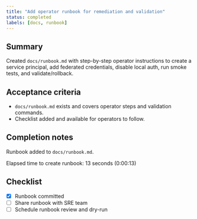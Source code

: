 ```yaml
---
title: "Add operator runbook for remediation and validation"
status: completed
labels: [docs, runbook]
---
```


Summary
-------

Created `docs/runbook.md` with step-by-step operator instructions to create a service principal, add federated credentials, disable local auth, run smoke tests, and validate/rollback.

Acceptance criteria
-------------------
- `docs/runbook.md` exists and covers operator steps and validation commands.
- Checklist added and available for operators to follow.

Completion notes
----------------
Runbook added to `docs/runbook.md`.

Elapsed time to create runbook: 13 seconds (0:00:13)

Checklist
---------

- [x] Runbook committed
- [ ] Share runbook with SRE team
- [ ] Schedule runbook review and dry-run
